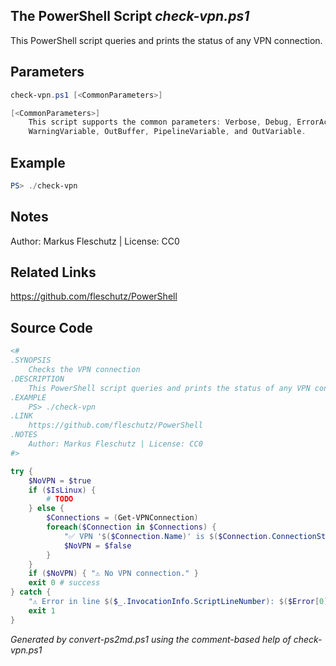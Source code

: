 ## The PowerShell Script *check-vpn.ps1*

This PowerShell script queries and prints the status of any VPN connection.

## Parameters
```powershell
check-vpn.ps1 [<CommonParameters>]

[<CommonParameters>]
    This script supports the common parameters: Verbose, Debug, ErrorAction, ErrorVariable, WarningAction, 
    WarningVariable, OutBuffer, PipelineVariable, and OutVariable.
```

## Example
```powershell
PS> ./check-vpn

```

## Notes
Author: Markus Fleschutz | License: CC0

## Related Links
https://github.com/fleschutz/PowerShell

## Source Code
```powershell
<#
.SYNOPSIS
	Checks the VPN connection
.DESCRIPTION
	This PowerShell script queries and prints the status of any VPN connection.
.EXAMPLE
	PS> ./check-vpn
.LINK
	https://github.com/fleschutz/PowerShell
.NOTES
	Author: Markus Fleschutz | License: CC0
#>

try {
	$NoVPN = $true
	if ($IsLinux) {
		# TODO
	} else {
		$Connections = (Get-VPNConnection)
		foreach($Connection in $Connections) {
			"✅ VPN '$($Connection.Name)' is $($Connection.ConnectionStatus)."
			$NoVPN = $false
		}
	}
	if ($NoVPN) { "⚠️ No VPN connection." }
	exit 0 # success
} catch {
	"⚠️ Error in line $($_.InvocationInfo.ScriptLineNumber): $($Error[0])"
	exit 1
}
```

*Generated by convert-ps2md.ps1 using the comment-based help of check-vpn.ps1*
